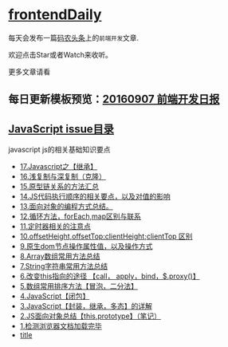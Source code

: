 # [frontendDaily](https://github.com/kujian/frontendDaily/issues) 

每天会发布一篇[码农头条](http://hao.caibaojian.com)上的`前端开发`文章.

欢迎点击Star或者Watch来收听。

更多文章请看


## 每日更新模板预览：[20160907 前端开发日报](https://github.com/kujian/frontendDaily/issues)

## [JavaScript issue目录](https://github.com/Kelichao/JavaScript/issues)
javascript
js的相关基础知识要点
- [17.Javascript之【继承】](https://github.com/Kelichao/JavaScript/issues/17)
- [16.浅复制与深复制（克隆）](https://github.com/Kelichao/JavaScript/issues/16)
- [15.原型链关系的方法汇总](https://github.com/Kelichao/JavaScript/issues/15)
- [14.JS代码执行顺序的相关要点，以及对值的影响](https://github.com/Kelichao/JavaScript/issues/14)
- [13.面向对象的编程方式总结。](https://github.com/Kelichao/JavaScript/issues/13)
- [12.循环方法，forEach,map区别与联系](https://github.com/Kelichao/JavaScript/issues/12)
- [11.定时器相关的注意点](https://github.com/Kelichao/JavaScript/issues/11)
- [10.offsetHeight,offsetTop:clientHeight;clientTop 区别](https://github.com/Kelichao/JavaScript/issues/10)
- [9.原生dom节点操作属性值，以及操作方式](https://github.com/Kelichao/JavaScript/issues/9)
- [8.Array数组常用方法总结](https://github.com/Kelichao/JavaScript/issues/8)
- [7.String字符串常用方法总结](https://github.com/Kelichao/JavaScript/issues/7)
- [6.改变this指向的途径 【call， apply，bind，$.proxy()】](https://github.com/Kelichao/JavaScript/issues/6)
- [5.数组常用排序方法【冒泡，二分法】](https://github.com/Kelichao/JavaScript/issues/5)
- [4.JavaScript【闭包】](https://github.com/Kelichao/JavaScript/issues/4)
- [3.JavaScript【封装，继承，多态】的详解](https://github.com/Kelichao/JavaScript/issues/3)
- [2.JS面向对象总结【this,prototype】（笔记）](https://github.com/Kelichao/JavaScript/issues/2)
- [1.检测浏览器文档加载完毕](https://github.com/Kelichao/JavaScript/issues/1)
- [title](aaa)
